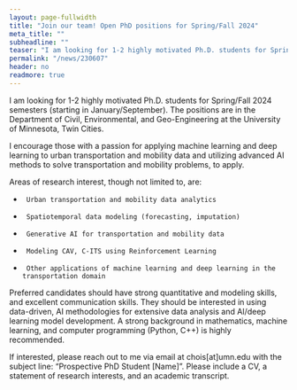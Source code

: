```yaml
---
layout: page-fullwidth
title: "Join our team! Open PhD positions for Spring/Fall 2024"
meta_title: ""
subheadline: ""
teaser: "I am looking for 1-2 highly motivated Ph.D. students for Spring/Fall 2024 semesters (starting in January/September). The positions are in the Department of Civil, Environmental, and Geo-Engineering at the University of Minnesota, Twin Cities. I encourage those with a passion for applying machine learning and deep learning to urban transportation and mobility data and utilizing advanced AI methods to solve transportation and mobility problems, to apply."
permalink: "/news/230607"
header: no
readmore: true
---
```


I am looking for 1-2 highly motivated Ph.D. students for Spring/Fall 2024 semesters (starting in January/September). The positions are in the Department of Civil, Environmental, and Geo-Engineering at the University of Minnesota, Twin Cities.
 
I encourage those with a passion for applying machine learning and deep learning to urban transportation and mobility data and utilizing advanced AI methods to solve transportation and mobility problems, to apply.
 
Areas of research interest, though not limited to, are:
-      Urban transportation and mobility data analytics
-      Spatiotemporal data modeling (forecasting, imputation)
-      Generative AI for transportation and mobility data
-      Modeling CAV, C-ITS using Reinforcement Learning
-      Other applications of machine learning and deep learning in the transportation domain
 
Preferred candidates should have strong quantitative and modeling skills, and excellent communication skills. They should be interested in using data-driven, AI methodologies for extensive data analysis and AI/deep learning model development. A strong background in mathematics, machine learning, and computer programming (Python, C++) is highly recommended.
 
If interested, please reach out to me via email at chois[at]umn.edu with the subject line: “Prospective PhD Student [Name]”. Please include a CV, a statement of research interests, and an academic transcript.